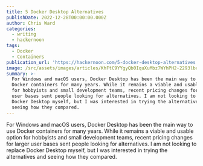 ```yaml
---
title: 5 Docker Desktop Alternatives
publishDate: 2022-12-28T00:00:00.000Z
author: Chris Ward
categories:
  - writing
  - hackernoon
tags:
  - Docker
  - Containers
publication_url: 'https://hackernoon.com/5-docker-desktop-alternatives'
image: /src/assets/images/articles/KhFtC9YYgyQb0IquXuMbz7WYhPH2-2293lbr.png
summary: >-
  For Windows and macOS users, Docker Desktop has been the main way to use
  Docker containers for many years. While it remains a viable and usable option
  for hobbyists and small development teams, recent pricing changes for larger
  user bases sent people looking for alternatives. I am not looking to replace
  Docker Desktop myself, but I was interested in trying the alternatives and
  seeing how they compared.
---
```

For Windows and macOS users, Docker Desktop has been the main way to use Docker containers for many years. While it remains a viable and usable option for hobbyists and small development teams, recent pricing changes for larger user bases sent people looking for alternatives. I am not looking to replace Docker Desktop myself, but I was interested in trying the alternatives and seeing how they compared.

